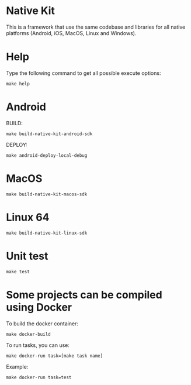 # Native Kit

This is a framework that use the same codebase and libraries for all native platforms (Android, iOS, MacOS, Linux and Windows).  

# Help

Type the following command to get all possible execute options:

```
make help
```

# Android

BUILD:

```
make build-native-kit-android-sdk
```

DEPLOY:

```
make android-deploy-local-debug
```

# MacOS

```
make build-native-kit-macos-sdk
```

# Linux 64

```
make build-native-kit-linux-sdk
```

# Unit test

```
make test
```

# Some projects can be compiled using Docker

To build the docker container:

```
make docker-build
```

To run tasks, you can use:

```
make docker-run task=[make task name]
```

Example:

```
make docker-run task=test
```
